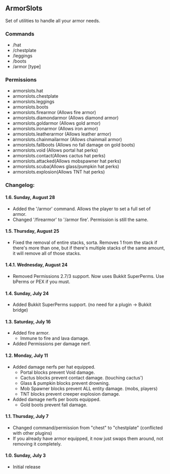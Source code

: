 ## ArmorSlots

Set of utilities to handle all your armor needs.

### Commands
- /hat
- /chestplate
- /leggings
- /boots
- /armor [type]

### Permissions
- armorslots.hat
- armorslots.chestplate
- armorslots.leggings
- armorslots.boots
- armorslots.firearmor (Allows fire armor)
- armorslots.diamondarmor (Allows diamond armor)
- armorslots.goldarmor (Allows gold armor)
- armorslots.ironarmor (Allows iron armor)
- armorslots.leatherarmor (Allows leather armor)
- armorslots.chainmailarmor (Allows chainmail armor)
- armorslots.fallboots (Allows no fall damage on gold boots)
- armorslots.void (Allows portal hat perks)
- armorslots.contact(Allows cactus hat perks)
- armorslots.attacked(Allows mobspawner hat perks)
- armorslots.scuba(Allows glass/pumpkin hat perks)
- armorslots.explosion(Allows TNT hat perks)

### Changelog:
#### 1.6. Sunday, August 28
- Added the '/armor' command. Allows the player to set a full set of armor.
- Changed '/firearmor' to '/armor fire'. Permission is still the same.

#### 1.5. Thursday, August 25
- Fixed the removal of entire stacks, sorta. Removes 1 from the stack if there's more than one, but if there's multiple stacks of the same amount, it will remove all of those stacks.

#### 1.4.1. Wednesday, August 24
- Removed Permissions 2.7/3 support. Now uses Bukkit SuperPerms. Use bPerms or PEX if you must.

#### 1.4. Sunday, July 24
- Added Bukkit SuperPerms support. (no need for a plugin -> Bukkit bridge)

#### 1.3. Saturday, July 16
- Added fire armor.
	- Immune to fire and lava damage.
- Added Permissions per damage nerf.

#### 1.2. Monday, July 11
- Added damage nerfs per hat equipped.
	- Portal blocks prevent Void damage.
	- Cactus blocks prevent contact damage. (touching cactus')
	- Glass & pumpkin blocks prevent drowning.
	- Mob Spawner blocks prevent ALL entity damage. (mobs, players)
	- TNT blocks prevent creeper explosion damage.
- Added damage nerfs per boots equipped.
	- Gold boots prevent fall damage.

#### 1.1. Thursday, July 7
- Changed command/permission from "chest" to "chestplate" (conflicted with other plugins)
- If you already have armor equipped, it now just swaps them around, not removing it completely.

#### 1.0. Sunday, July 3
- Initial release